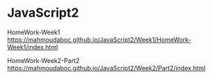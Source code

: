# JavaScript2

HomeWork-Week1   https://mahmoudaboc.github.io/JavaScript2/Week1/HomeWork-Week1/index.html

HomeWork-Week2-Part2  https://mahmoudaboc.github.io/JavaScript2/Week2/Part2/index.html
